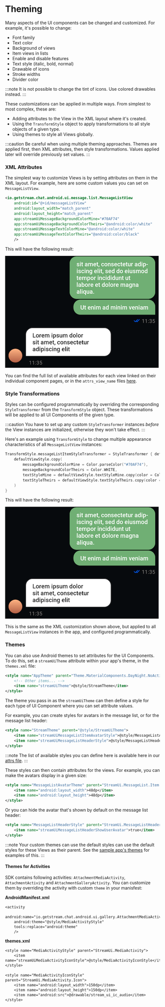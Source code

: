 # Theming

Many aspects of the UI components can be changed and customized. For example, it's possible to change:

- Font family
- Text color
- Background of views
- Item views in lists
- Enable and disable features
- Text style (italic, bold, normal)
- Drawable of icons
- Stroke widths
- Divider color

:::note
It is not possible to change the tint of icons. Use colored drawables instead.
:::

These customizations can be applied in multiple ways. From simplest to most complex, these are:

- Adding attributes to the View in the XML layout where it's created.
- Using the `TransformStyle` object to apply transformations to all style objects of a given type.
- Using themes to style all Views globally.

:::caution
Be careful when using multiple theming approaches. Themes are applied first, then XML attributes, then style transformations. Values applied later will override previously set values.
:::

### XML Attributes

The simplest way to customize Views is by setting attributes on them in the XML layout. For example, here are some custom values you can set on `MessageListView`.

```xml
<io.getstream.chat.android.ui.message.list.MessageListView
    android:id="@+id/messageListView"
    android:layout_width="match_parent"
    android:layout_height="match_parent"
    app:streamUiMessageBackgroundColorMine="#70AF74"
    app:streamUiMessageBackgroundColorTheirs="@android:color/white"
    app:streamUiMessageTextColorMine="@android:color/white"
    app:streamUiMessageTextColorTheirs="@android:color/black"
    />
```

This will have the following result:

![Custom messages](../assets/custom_messages.png)

You can find the full list of available attributes for each view linked on their individual component pages, or in the `attrs_view_name` files [here](https://github.com/GetStream/stream-chat-android/tree/main/stream-chat-android-ui-components/src/main/res/values).

### Style Transformations

Styles can be configured programmatically by overriding the corresponding `StyleTransformer` from the `TransformStyle` object. These transformations will be applied to all UI Components of the given type.

:::caution
You have to set up any custom `StyleTransformer` instances *before* the View instances are initialized, otherwise they won't take effect.
:::

Here's an example using `TransformStyle` to change multiple appearance characteristics of all `MessageListView` instances:

```kotlin
TransformStyle.messageListItemStyleTransformer = StyleTransformer { defaultViewStyle ->
    defaultViewStyle.copy(
        messageBackgroundColorMine = Color.parseColor("#70AF74"),
        messageBackgroundColorTheirs = Color.WHITE,
        textStyleMine = defaultViewStyle.textStyleMine.copy(color = Color.WHITE),
        textStyleTheirs = defaultViewStyle.textStyleTheirs.copy(color = Color.BLACK),
    )
}
```

This will have the following result:

![Custom messages](../assets/custom_messages.png)

This is the same as the XML customization shown above, but applied to all `MessageListView` instances in the app, and configured programmatically.

### Themes

You can also use Android themes to set attributes for the UI Components. To do this, set a `streamUiTheme` attribute within your app's theme, in the `themes.xml` file:

```xml
<style name="AppTheme" parent="Theme.MaterialComponents.DayNight.NoActionBar">
    <!-- Other items... -->
    <item name="streamUiTheme">@style/StreamTheme</item>
</style>
```

The theme you pass in as the `streamUiTheme` can then define a style for each type of UI Component where you can set attribute values.

For example, you can create styles for avatars in the message list, or for the message list header:

```xml
<style name="StreamTheme" parent="@style/StreamUiTheme">
    <item name="streamUiMessageListItemAvatarStyle">@style/MessageListAvatarTheme</item>
    <item name="streamUiMessageListHeaderStyle">@style/MessageListHeaderStyle</item>
</style>
```

:::note
The list of available styles you can define here is available here in our [attrs file](https://github.com/GetStream/stream-chat-android/blob/main/stream-chat-android-ui-components/src/main/res/values/attrs.xml).
:::

These styles can then contain attributes for the views. For example, you can make the avatars display in a given size:

```xml
<style name="MessageListAvatarTheme" parent="StreamUi.MessageList.Item.Avatar">
    <item name="android:layout_width">48dp</item>
    <item name="android:layout_height">48dp</item>
</style>
```

Or you can hide the avatar that's shown by default on the message list header:

```xml
<style name="MessageListHeaderStyle" parent="StreamUi.MessageListHeader">
    <item name="streamUiMessageListHeaderShowUserAvatar">true</item>
</style>
```

:::note
Your custom themes can use the default styles can use the default styles for these Views as their parent. See the [sample app's themes](https://github.com/GetStream/stream-chat-android/blob/main/stream-chat-android-ui-components-sample/src/main/res/values/themes.xml) for examples of this.
:::

#### Themes for Activities
SDK contains following activities: `AttachmentMediaActivity`, `AttachmentActivity` and `AttachmentGalleryActivity`. You can customize them by overriding the activity with custom `theme` in your manisfest: 

**AndroidManifest.xml**

```
<activity
    android:name="io.getstream.chat.android.ui.gallery.AttachmentMediaActivity"
    android:theme="@style/MediaActivityStyle"
    tools:replace="android:theme"
    />
```

**themes.xml**

```
<style name="MediaActivityStyle" parent="StreamUi.MediaActivity">
    <item name="streamUiMediaActivityIconStyle">@style/MediaActivityIconStyle</item>
</style>

<style name="MediaActivityIconStyle" parent="StreamUi.MediaActivity.Icon">
    <item name="android:layout_width">150dp</item>
    <item name="android:layout_height">150dp</item>
    <item name="android:src">@drawable/stream_ui_ic_audio</item>
</style>
```
